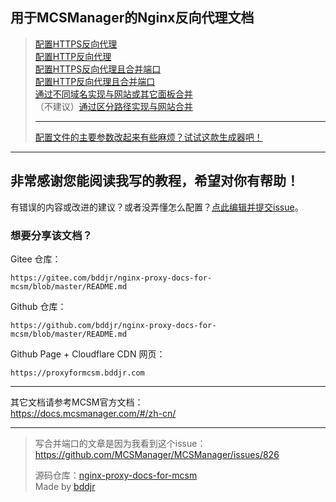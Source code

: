## 用于MCSManager的Nginx反向代理文档

> [配置HTTPS反向代理](配置HTTPS反向代理.md)  
> [配置HTTP反向代理](配置HTTP反向代理.md)  
> [配置HTTPS反向代理且合并端口](配置HTTPS反向代理且合并端口.md)  
> [配置HTTP反向代理且合并端口](配置HTTP反向代理且合并端口.md)  
> [通过不同域名实现与网站或其它面板合并](通过不同域名实现与网站或其它面板合并.md)  
> （不建议）[通过区分路径实现与网站合并](通过区分路径实现与网站合并.md)  
>   
> ***  
> <a href="https://proxyformcsm.bddjr.com/generator.html" target="_blank">配置文件的主要参数改起来有些麻烦？试试这款生成器吧！</a>

***
## 非常感谢您能阅读我写的教程，希望对你有帮助！
有错误的内容或改进的建议？或者没弄懂怎么配置？<a href="../../issues/new" target="_blank">点此编辑并提交issue</a>。  

### 想要分享该文档？  
Gitee 仓库：  
```
https://gitee.com/bddjr/nginx-proxy-docs-for-mcsm/blob/master/README.md
```
Github 仓库：  
```
https://github.com/bddjr/nginx-proxy-docs-for-mcsm/blob/master/README.md
```
Github Page + Cloudflare CDN 网页：  
```
https://proxyformcsm.bddjr.com
```

***
其它文档请参考MCSM官方文档：  
<https://docs.mcsmanager.com/#/zh-cn/>  

***
> 写合并端口的文章是因为我看到这个issue：<https://github.com/MCSManager/MCSManager/issues/826>
>
> 源码仓库：<a href="https://github.com/bddjr/nginx-proxy-docs-for-mcsm" target="_blank">nginx-proxy-docs-for-mcsm</a><br/>
> Made by <a href="https://bddjr.cn" target="_blank" rel="noopener">bddjr</a>
